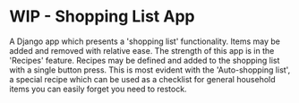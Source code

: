# WIP - Shopping List App
A Django app which presents a 'shopping list' functionality.
Items may be added and removed with relative ease.
The strength of this app is in the 'Recipes' feature. Recipes may be defined and added to the shopping list with a single button press.
This is most evident with the 'Auto-shopping list', a special recipe which can be used as a checklist for general household items you can easily forget you need to restock.